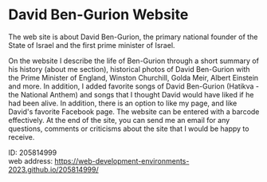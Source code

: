 # David Ben-Gurion Website
The web site is about David Ben-Gurion, the primary national founder of the State of Israel and the
first prime minister of Israel.


On the website I describe the life of Ben-Gurion through a short summary of his history (about me section), historical photos of David Ben-Gurion with the Prime Minister of England, Winston Churchill, Golda Meir, Albert Einstein and more. In addition, I added favorite songs of David Ben-Gurion (Hatikva - the National Anthem) and songs that I thought David would have liked if he had been alive. In addition, there is an option to like my page, and like David's favorite Facebook page. The website can be entered with a barcode effectively. At the end of the site, you can send me an email for any questions, comments or criticisms about the site that I would be happy to receive.

ID: 205814999<br>
web address: https://web-development-environments-2023.github.io/205814999/

